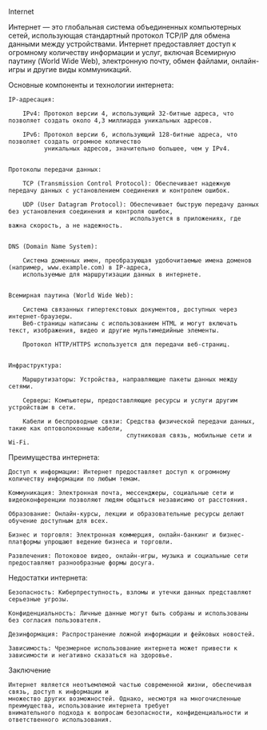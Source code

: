 Internet

Интернет — это глобальная система объединенных компьютерных сетей, использующая стандартный протокол TCP/IP 
для обмена данными между устройствами. Интернет предоставляет доступ к огромному количеству информации и услуг, 
включая Всемирную паутину (World Wide Web), электронную почту, обмен файлами, онлайн-игры и другие виды коммуникаций.


Основные компоненты и технологии интернета:

    IP-адресация:

        IPv4: Протокол версии 4, использующий 32-битные адреса, что позволяет создать около 4,3 миллиарда уникальных адресов.

        IPv6: Протокол версии 6, использующий 128-битные адреса, что позволяет создать огромное количество 
              уникальных адресов, значительно большее, чем у IPv4.


    Протоколы передачи данных:

        TCP (Transmission Control Protocol): Обеспечивает надежную передачу данных с установлением соединения и контролем ошибок.

        UDP (User Datagram Protocol): Обеспечивает быструю передачу данных без установления соединения и контроля ошибок, 
                                      используется в приложениях, где важна скорость, а не надежность.


    DNS (Domain Name System):
        
        Система доменных имен, преобразующая удобочитаемые имена доменов (например, www.example.com) в IP-адреса, 
        используемые для маршрутизации данных в интернете.


    Всемирная паутина (World Wide Web):

        Система связанных гипертекстовых документов, доступных через интернет-браузеры. 
        Веб-страницы написаны с использованием HTML и могут включать текст, изображения, видео и другие мультимедийные элементы.
        
        Протокол HTTP/HTTPS используется для передачи веб-страниц.


    Инфраструктура:

        Маршрутизаторы: Устройства, направляющие пакеты данных между сетями.

        Серверы: Компьютеры, предоставляющие ресурсы и услуги другим устройствам в сети.

        Кабели и беспроводные связи: Средства физической передачи данных, такие как оптоволоконные кабели, 
                                     спутниковая связь, мобильные сети и Wi-Fi.


Преимущества интернета:

    Доступ к информации: Интернет предоставляет доступ к огромному количеству информации по любым темам.

    Коммуникация: Электронная почта, мессенджеры, социальные сети и видеоконференции позволяют людям общаться независимо от расстояния.

    Образование: Онлайн-курсы, лекции и образовательные ресурсы делают обучение доступным для всех.

    Бизнес и торговля: Электронная коммерция, онлайн-банкинг и бизнес-платформы упрощают ведение бизнеса и торговли.

    Развлечения: Потоковое видео, онлайн-игры, музыка и социальные сети предоставляют разнообразные формы досуга.


Недостатки интернета:

    Безопасность: Киберпреступность, взломы и утечки данных представляют серьезные угрозы.

    Конфиденциальность: Личные данные могут быть собраны и использованы без согласия пользователя.

    Дезинформация: Распространение ложной информации и фейковых новостей.

    Зависимость: Чрезмерное использование интернета может привести к зависимости и негативно сказаться на здоровье.



Заключение

    Интернет является неотъемлемой частью современной жизни, обеспечивая связь, доступ к информации и 
    множество других возможностей. Однако, несмотря на многочисленные преимущества, использование интернета требует 
    внимательного подхода к вопросам безопасности, конфиденциальности и ответственного использования.


